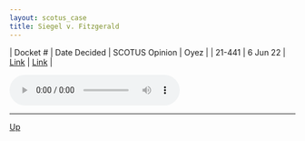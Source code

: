 ```yaml
---
layout: scotus_case
title: Siegel v. Fitzgerald
---
```


| Docket # | Date Decided | SCOTUS Opinion | Oyez |
| 21-441 | 6 Jun 22 | [Link](https://www.supremecourt.gov/opinions/21pdf/596us1r36_k5fl.pdf) | [Link](https://www.oyez.org/cases/2021/21-441) |

<audio controls>
   <source src='./resources/21-441.mp3' type='audio/mpeg'>
</audio>

<object data='./resources/21-441.pdf' type='application/pdf'></object>

---

[Up](./README.md)